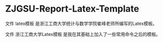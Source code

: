 # ZJGSU-Report-Latex-Template

文件 latex模板 是浙江工商大学统计与数学学院崔峰老师所编写的Latex模板。

文件 浙江工商大学Latex模板 是我在其基础上加入了一些常用命令之后的模板。
